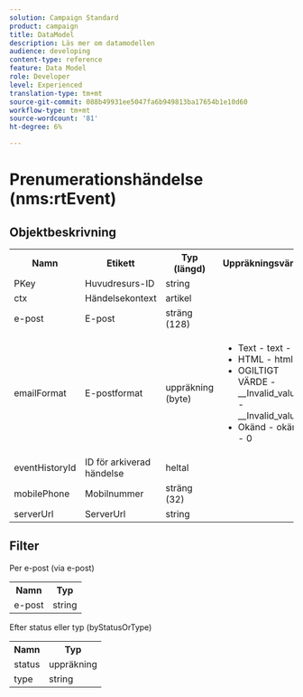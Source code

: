```yaml
---
solution: Campaign Standard
product: campaign
title: DataModel
description: Läs mer om datamodellen
audience: developing
content-type: reference
feature: Data Model
role: Developer
level: Experienced
translation-type: tm+mt
source-git-commit: 088b49931ee5047fa6b949813ba17654b1e10d60
workflow-type: tm+mt
source-wordcount: '81'
ht-degree: 6%

---
```



# Prenumerationshändelse (nms:rtEvent)

## Objektbeskrivning

<table>
    <tr>
        <th>Namn</th>
        <th>Etikett</th>
        <th>Typ (längd)</th>
        <th>Uppräkningsvärden</th>
    </tr>
    <tr>
        <td>PKey</td>
        <td>Huvudresurs-ID</td>
        <td>string </td>
        <td> </td>
    </tr>
    <tr>
        <td>ctx</td>
        <td>Händelsekontext</td>
        <td>artikel </td>
        <td> </td>
    </tr>
    <tr>
        <td>e-post</td>
        <td>E-post</td>
        <td>sträng (128)</td>
        <td> </td>
    </tr>
    <tr>
        <td>emailFormat</td>
        <td>E-postformat</td>
        <td>uppräkning (byte) </td>
        <td>
            <ul>
            <li>Text - text - 1</li>
            <li>HTML - html - 2</li>
            <li>OGILTIGT VÄRDE - __Invalid_value__ - __Invalid_value__</li>
            <li>Okänd - okänd - 0</li>
            </ul>
        </td>
    </tr>
    <tr>
        <td>eventHistoryId</td>
        <td>ID för arkiverad händelse</td>
        <td>heltal </td>
        <td> </td>
    </tr>
    <tr>
        <td>mobilePhone</td>
        <td>Mobilnummer</td>
        <td>sträng (32)</td>
        <td> </td>
    </tr>
    <tr>
        <td>serverUrl</td>
        <td>ServerUrl</td>
        <td>string </td>
        <td> </td>
    </tr>
</table>

## Filter

Per e-post (via e-post)

<table>
    <tr>
    <th>Namn</th>
    <th>Typ</th>
    </tr>
    <tr>
    <td>e-post</td>
    <td>string</td>
    </tr>
</table>

Efter status eller typ (byStatusOrType)

<table>
        <tr>
        <th>Namn</th>
        <th>Typ</th>
        </tr>
        <tr>
        <td>status</td>
        <td>uppräkning</td>
        </tr>
        <tr>
        <td>type</td>
        <td>string</td>
        </tr>
    </table>